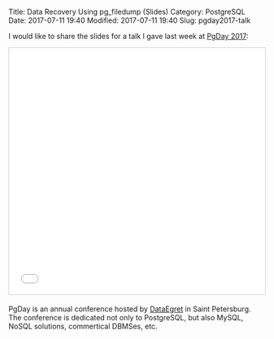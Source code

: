 Title: Data Recovery Using pg_filedump (Slides)
Category: PostgreSQL
Date: 2017-07-11 19:40
Modified: 2017-07-11 19:40
Slug: pgday2017-talk

I would like to share the slides for a talk I gave last week at [PgDay
2017][pgday]:

<iframe src="//www.slideshare.net/slideshow/embed_code/key/HLJ9ZWTlN9WrrU" width="595" height="485" frameborder="0" marginwidth="0" marginheight="0" scrolling="no" style="border:1px solid #CCC; border-width:1px; margin-bottom:5px; max-width: 100%;" allowfullscreen> </iframe> <div style="margin-bottom:5px">

PgDay is an annual conference hosted by [DataEgret][de] in Saint Petersburg.
The conference is dedicated not only to PostgreSQL, but also MySQL, NoSQL
solutions, commertical DBMSes, etc.

[pgday]: https://pgday.ru/ru/2017
[de]: http://www.dataegret.com/
